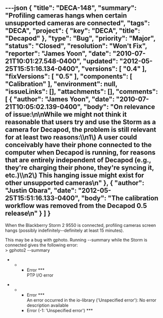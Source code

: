 ---json
{
  "title": "DECA-148",
  "summary": "Profiling cameras hangs when certain unsupported cameras are connected",
  "tags": "DECA",
  "project": {
    "key": "DECA",
    "title": "Decapod"
  },
  "type": "Bug",
  "priority": "Major",
  "status": "Closed",
  "resolution": "Won't Fix",
  "reporter": "James Yoon",
  "date": "2010-07-21T10:01:27.548-0400",
  "updated": "2012-05-25T15:51:16.134-0400",
  "versions": [
    "0.4"
  ],
  "fixVersions": [
    "0.5"
  ],
  "components": [
    "Calibration"
  ],
  "environment": null,
  "issueLinks": [],
  "attachments": [],
  "comments": [
    {
      "author": "James Yoon",
      "date": "2010-07-21T10:05:02.139-0400",
      "body": "On relevance of issue:\n\nWhile we might not think it reasonable that users try and use the Storm as a camera for Decapod, the problem is still relevant for at least two reasons:\\\n1\\) A user could conceivably have their phone connected to the computer when Decapod is running, for reasons that are entirely independent of Decapod (e.g., they're charging their phone, they're syncing it, etc.)\\\n2\\) This hanging issue might exist for other unsupported cameras\n"
    },
    {
      "author": "Justin Obara",
      "date": "2012-05-25T15:51:16.133-0400",
      "body": "The calibration workflow was removed from the Decapod 0.5 release\n"
    }
  ]
}
---
When the Blackberry Storm 2 9550 is connected, profiling cameras screen hangs (possibly indefinitely--definitely at least 15 minutes).

This may be a bug with gphoto. Running --summary while the Storm is connected gives the following error:\
\> gphoto2 --summary

*
  *
    * Error \*\*\*              \
      PTP I/O error

-
  *
    * Error \*\*\*              \
      An error occurred in the io-library ('Unspecified error'): No error description available
    * Error (-1: 'Unspecified error') \*\*\*

        